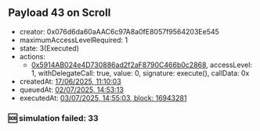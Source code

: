 ## Payload 43 on Scroll

- creator: 0x076d6da60aAAC6c97A8a0fE8057f9564203Ee545
- maximumAccessLevelRequired: 1
- state: 3(Executed)
- actions:
  - [0x5914AB024e4D730886ad2f2aF8790C466b0c2868](https://scrollscan.com/tx/0x5914AB024e4D730886ad2f2aF8790C466b0c2868), accessLevel: 1, withDelegateCall: true, value: 0, signature: execute(), callData: 0x
- createdAt: [17/06/2025, 11:10:03](https://scrollscan.com/tx/0x3ea81ec59a6eef31bc6cbdce34bd72b200d0c7c9d9d2c2fd661ee35f08183ce2)
- queuedAt: [02/07/2025, 14:53:13](https://scrollscan.com/tx/0xb2fa62e0de638b8e31ff23d0c199f15081890d6712fe95b73807828e7daf78e7)
- executedAt: [03/07/2025, 14:55:03, block: 16943281](https://scrollscan.com/tx/0xe0529bfe5caf2e3a971f3d5ebaa7af0015981261e1f47f44beebcce0aa72f791)

### :sos: simulation failed: 33
